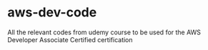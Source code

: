 # aws-dev-code
All the relevant codes from udemy course to be used for the AWS Developer Associate Certified certification
